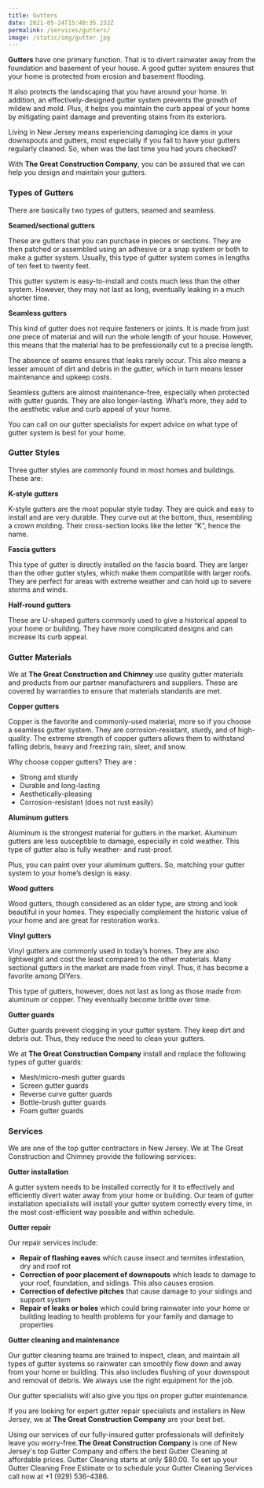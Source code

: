 ```yaml
---
title: Gutters
date: 2021-05-24T15:40:35.232Z
permalink: /services/gutters/
image: /static/img/gutter.jpg
---
```

**Gutters** have one primary function. That is to divert rainwater away from the foundation and basement of your house. A good gutter system ensures that your home is protected from erosion and basement flooding.

It also protects the landscaping that you have around your home. In addition, an effectively-designed gutter system prevents the growth of mildew and mold. Plus, it helps you maintain the curb appeal of your home by mitigating paint damage and preventing stains from its exteriors.

Living in New Jersey means experiencing damaging ice dams in your downspouts and gutters, most especially if you fail to have your gutters regularly cleaned. So, when was the last time you had yours checked?

With **The Great Construction Company**, you can be assured that we can help you design and maintain your gutters.

### Types of Gutters

There are basically two types of gutters, seamed and seamless.

**Seamed/sectional gutters**

These are gutters that you can purchase in pieces or sections. They are then patched or assembled using an adhesive or a snap system or both to make a gutter system. Usually, this type of gutter system comes in lengths of ten feet to twenty feet.

This gutter system is easy-to-install and costs much less than the other system. However, they may not last as long, eventually leaking in a much shorter time.

**Seamless gutters**

This kind of gutter does not require fasteners or joints. It is made from just one piece of material and will run the whole length of your house. However, this means that the material has to be professionally cut to a precise length.

The absence of seams ensures that leaks rarely occur. This also means a lesser amount of dirt and debris in the gutter, which in turn means lesser maintenance and upkeep costs.

Seamless gutters are almost maintenance-free, especially when protected with gutter guards. They are also longer-lasting. What’s more, they add to the aesthetic value and curb appeal of your home.

You can call on our gutter specialists for expert advice on what type of gutter system is best for your home.

### Gutter Styles

Three gutter styles are commonly found in most homes and buildings. These are:

**K-style gutters**

K-style gutters are the most popular style today. They are quick and easy to install and are very durable. They curve out at the bottom, thus, resembling a crown molding. Their cross-section looks like the letter “K”, hence the name.

**Fascia gutters**

This type of gutter is directly installed on the fascia board. They are larger than the other gutter styles, which make them compatible with larger roofs. They are perfect for areas with extreme weather and can hold up to severe storms and winds.

**Half-round gutters**

These are U-shaped gutters commonly used to give a historical appeal to your home or building. They have more complicated designs and can increase its curb appeal.

### Gutter Materials

We at **The Great Construction and Chimney** use quality gutter materials and products from our partner manufacturers and suppliers. These are covered by warranties to ensure that materials standards are met.

**Copper gutters**

Copper is the favorite and commonly-used material, more so if you choose a seamless gutter system. They are corrosion-resistant, sturdy, and of high-quality. The extreme strength of copper gutters allows them to withstand falling debris, heavy and freezing rain, sleet, and snow.

Why choose copper gutters? They are :

* Strong and sturdy
* Durable and long-lasting
* Aesthetically-pleasing
* Corrosion-resistant (does not rust easily)

**Aluminum gutters**

Aluminum is the strongest material for gutters in the market. Aluminum gutters are less susceptible to damage, especially in cold weather. This type of gutter also is fully weather- and rust-proof.

Plus, you can paint over your aluminum gutters. So, matching your gutter system to your home’s design is easy.

**Wood gutters**

Wood gutters, though considered as an older type, are strong and look beautiful in your homes. They especially complement the historic value of your home and are great for restoration works.

**Vinyl gutters**

Vinyl gutters are commonly used in today’s homes. They are also lightweight and cost the least compared to the other materials. Many sectional gutters in the market are made from vinyl. Thus, it has become a favorite among DIYers.

This type of gutters, however, does not last as long as those made from aluminum or copper. They eventually become brittle over time.

**Gutter guards**

Gutter guards prevent clogging in your gutter system. They keep dirt and debris out. Thus, they reduce the need to clean your gutters.

We at **The Great Construction Company** install and replace the following types of gutter guards:

* Mesh/micro-mesh gutter guards
* Screen gutter guards
* Reverse curve gutter guards
* Bottle-brush gutter guards
* Foam gutter guards

### Services

We are one of the top gutter contractors in New Jersey. We at The Great Construction and Chimney provide the following services:

**Gutter installation**

A gutter system needs to be installed correctly for it to effectively and efficiently divert water away from your home or building. Our team of gutter installation specialists will install your gutter system correctly every time, in the most cost-efficient way possible and within schedule.

**Gutter repair**

Our repair services include:

* **Repair of flashing eaves** which cause insect and termites infestation, dry and roof rot
* **Correction of poor placement of downspouts** which leads to damage to your roof, foundation, and sidings. This also causes erosion.
* **Correction of defective pitches** that cause damage to your sidings and support system
* **Repair of leaks or holes** which could bring rainwater into your home or building leading to health problems for your family and damage to properties

**Gutter cleaning and maintenance**

Our gutter cleaning teams are trained to inspect, clean, and maintain all types of gutter systems so rainwater can smoothly flow down and away from your home or building. This also includes flushing of your downspout and removal of debris. We always use the right equipment for the job.

Our gutter specialists will also give you tips on proper gutter maintenance.

If you are looking for expert gutter repair specialists and installers in New Jersey, we at **The Great Construction Company** are your best bet.

Using our services of our fully-insured gutter professionals will definitely leave you worry-free.**The Great Construction Company** is one of New Jersey's top Gutter Company and offers the best Gutter Cleaning at affordable prices. Gutter Cleaning starts at only $80.00. To set up your Gutter Cleaning Free Estimate or to schedule your Gutter Cleaning Services call now at +1 (929) 536-4386.